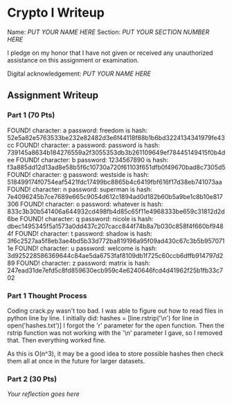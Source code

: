 # Crypto I Writeup

Name: *PUT YOUR NAME HERE*
Section: *PUT YOUR SECTION NUMBER HERE*

I pledge on my honor that I have not given or received any unauthorized
assistance on this assignment or examination.

Digital acknowledgement: *PUT YOUR NAME HERE*

## Assignment Writeup

### Part 1 (70 Pts)

FOUND! character: a password: freedom is hash: 52e5a82e5763533be232e82482d3e6f44118f88b1b6bd3224134341979fe43cc
FOUND! character: a password: password is hash: 739145a8634b184276559a2f3055353db3b261109649ef78445149415f0b4dee
FOUND! character: b password: 1234567890 is hash: f3a885dd12d13ad8e58b5f6c10730a720f61103f651dfb0f49670bad8c7305d5
FOUND! character: g password: westside is hash: 518499174f0754eaf5421fdc17499bc8865b4c6419fbf616f17d38eb741073aa
FOUND! character: n password: superman is hash: 7e4096245b7ce7689e665c9054d612c1894ad0d182b60b5a9be1c8b10e817306
FOUND! character: o password: whatever is hash: 833c3b30b541406a644932cd498fb4d85c65f11e4968333be659c31812d2d6be
FOUND! character: q password: nicole is hash: dbec1495345f5a1573a0dd437c207cacc844f74b8a7b030c858f4f660bf9484f
FOUND! character: t password: shadow is hash: 3f6c2527aa5f8eb3ae4bd5b33d772ba819196a95f09ad430c67c3b5b9570711e
FOUND! character: u password: welcome is hash: 3d925228586369644c84ae5da6753faf8109db1f725c60ccb6dffb914797d289
FOUND! character: z password: matrix is hash: 247ead31de7efd5c8fd859630ecb959c4e6240646fcd4d41962f25b1fb33c702


### Part 1 Thought Process
Coding crack.py wasn't too bad. I was able to figure out how to read files in python line by line. I initially did: 
    hashes = [line.rstrip('\n') for line in open('hashes.txt')]
I forgot the 'r' parameter for the open function. Then the rstrip function was not working with the '\n' parameter I gave, so I removed that. Then everything worked fine.

As this is O(n^3), it may be a good idea to store possible hashes then check them all at once in the future for larger datasets.

### Part 2 (30 Pts)

*Your reflection goes here*
